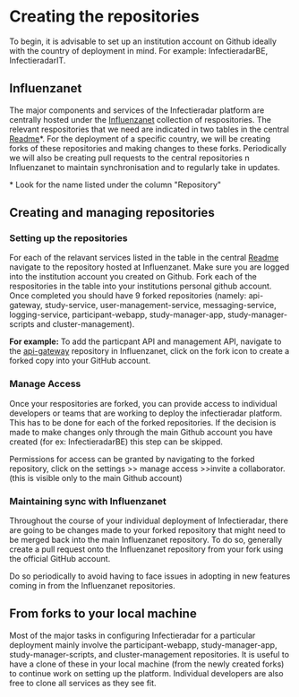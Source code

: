 
# Creating the repositories

  

To begin, it is advisable to set up an institution account on Github ideally with the country of deployment in mind. For example: InfectieradarBE, InfectieradarIT. 

##  Influenzanet

The major components and services of the Infectieradar platform are centrally hosted under the [Influenzanet](https://github.com/influenzanet) collection of respositories. The relevant respositories that we need are indicated in two tables in the central [Readme](https://github.com/influenzanet/infectieradar-setup-guide/blob/master/README.md)*. For the deployment of a specific country, we will be creating forks of these repositories and making changes to these forks. Periodically we will also be creating pull requests to the central repositories n Influenzanet to maintain synchronisation and to regularly take in updates.
 
\* Look for the name listed under the column "Repository"

## Creating and managing repositories

### Setting up the repositories

For each of the relavant services listed in the table in the central [Readme](https://github.com/influenzanet/infectieradar-setup-guide/blob/master/README.md) navigate to the repository hosted at Influenzanet. Make sure you are logged into the institution account you created on Github. Fork each of the respositories in the table into your institutions personal github account. Once completed you should have 9 forked repositories (namely: api-gateway, study-service, user-management-service, messaging-service, logging-service, participant-webapp, study-manager-app, study-manager-scripts and cluster-management).

**For example:** To add the particpant API and management API, navigate to the [api-gateway](https://github.com/influenzanet/api-gateway) repository in Influenzanet, click on the fork icon to create a forked copy into your GitHub account.

### Manage Access 

Once your respositories are forked, you can provide access to individual developers or teams that are working to deploy the infectieradar platform. This has to be done for each of the forked repositories. If the decision is made to make changes only through the main Github account you have created (for ex: InfectieradarBE) this step can be skipped. 

Permissions for access can be granted by navigating to the forked repository, click on the settings >> manage access >>invite a collaborator. (this is visible only to the main Github account)

### Maintaining sync with Influenzanet

Throughout the course of your individual deployment of Infectieradar, there are going to be changes made to your forked repository that might need to be merged back into the main Influenzanet repository. To do so, generally create a pull request onto the Influenzanet repository from your fork using the official GitHub account. 

Do so periodically to avoid having to face issues in adopting in new features coming in from the Influenzanet repositories. 

##  From forks to your local machine

Most of the major tasks in configuring Infectieradar for a particular deployment mainly involve the participant-webapp, study-manager-app, study-manager-scripts, and cluster-management repositories. It is useful to have a clone of these in your local machine (from the newly created forks) to continue work on setting up the platform. Individual developers are also free to clone all services as they see fit.
